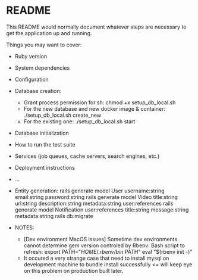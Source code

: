 # README

This README would normally document whatever steps are necessary to get the
application up and running.

Things you may want to cover:

* Ruby version

* System dependencies

* Configuration

* Database creation:
    - Grant process permission for sh: chmod +x setup_db_local.sh
    - For the new database and new docker image & container:
        ./setup_db_local.sh create_new
    - For the existing one:
        ./setup_db_local.sh start

* Database initialization

* How to run the test suite

* Services (job queues, cache servers, search engines, etc.)

* Deployment instructions

* ...

* Entity generation:
    rails generate model User username:string email:string password:string
    rails generate model Video title:string url:string description:string metadata:string  user:references
    rails generate model Notification user:references title:string message:string metadata:string
    rails db:migrate

* NOTES:
    - [Dev environment MacOS issues] Sometime dev environments cannot determine gem version controled by Rbenv:
        Bash script to refresh:
            export PATH="$HOME/.rbenv/bin:$PATH"
            eval "$(rbenv init -)"
    - It occured a very strange case that need to install mysql on development machine to bundle install successfully <= will keep eye on this problem on production built later.
    